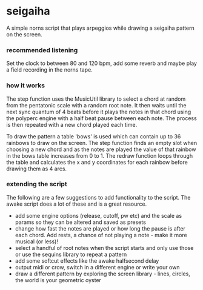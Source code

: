 # seigaiha
A simple norns script that plays arpeggios while drawing a seigaiha pattern on the screen.

### recommended listening
Set the clock to between 80 and 120 bpm, add some reverb and maybe play a field recording in the norns tape.

### how it works
The step function uses the MusicUtil library to select a chord at random from the pentatonic scale with a random root note. It then waits until the next sync quantum of 4 beats before it plays the notes in that chord using the polyperc engine with a half beat pause between each note. The process is then repeated with a new chord played each time.

To draw the pattern a table 'bows' is used which can contain up to 36 rainbows to draw on the screen. The step function finds an empty slot when choosing a new chord and as the notes are played the value of that rainbow in the bows table increases from 0 to 1. The redraw function loops through the table and calculates the x and y coordinates for each rainbow before drawing them as 4 arcs.

### extending the script
The following are a few suggestions to add functionality to the script. The awake script does a lot of these and is a great resource.

- add some engine options (release, cutoff, pw etc) and the scale as params so they can be altered and saved as presets
- change how fast the notes are played or how long the pause is after each chord. Add rests, a chance of not playing a note - make it more musical (or less)! 
- select a handful of root notes when the script starts and only use those or use the sequins library to repeat a pattern
- add some softcut effects like the awake halfsecond delay
- output midi or crow, switch in a different engine or write your own
- draw a different pattern by exploring the screen library - lines, circles, the world is your geometric oyster
